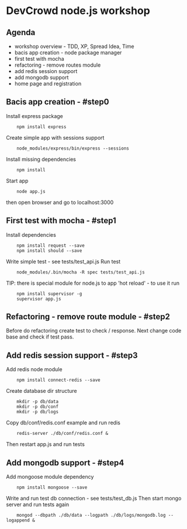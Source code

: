# DevCrowd node.js workshop

## Agenda
* workshop overview - TDD, XP, Spread Idea, Time
* bacis app creation - node package manager
* first test with mocha
* refactoring - remove routes module
* add redis session support
* add mongodb support
* home page and registration

## Bacis app creation - #step0

Install express package
        
        npm install express
        
Create simple app with sessions support

        node_modules/express/bin/express --sessions
        
Install missing dependencies

        npm install
        
Start app

        node app.js
        
then open browser and go to localhost:3000

## First test with mocha - #step1
Install dependencies

        npm install request --save
        npm install should --save

Write simple test - see tests/test_api.js
Run test

        node_modules/.bin/mocha -R spec tests/test_api.js

TIP: there is special module for node.js to app 'hot reload' - to use it run

        npm install supervisor -g
        supervisor app.js

## Refactoring - remove route module - #step2
Before do refactoring create test to check / response.
Next change code base and check if test pass.

## Add redis session support - #step3
Add redis node module

        npm install connect-redis --save

Create database dir structure

        mkdir -p db/data
        mkdir -p db/conf
        mkdir -p db/logs

Copy db/conf/redis.conf example and
run redis

        redis-server ./db/conf/redis.conf &

Then restart app.js and run tests

## Add mongodb support - #step4
Add mongoose module dependency

        npm install mongoose --save

Write and run test db connection - see tests/test_db.js
Then start mongo server and run tests again

        mongod --dbpath ./db/data --logpath ./db/logs/mongodb.log --logappend &

